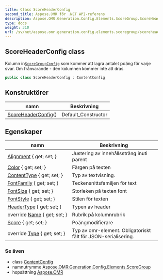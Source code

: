 ```yaml
---
title: Class ScoreHeaderConfig
second_title: Aspose.OMR för .NET API-referens
description: Aspose.OMR.Generation.Config.Elements.ScoreGroup.ScoreHeaderConfig klass. Kolumn inScoreGroupConfig som kommer att lagra antalet poäng för varje svar. Om frånvarande  den kolumnen kommer inte att dras.
type: docs
weight: 310
url: /sv/net/aspose.omr.generation.config.elements.scoregroup/scoreheaderconfig/
---
```

## ScoreHeaderConfig class

Kolumn in[`ScoreGroupConfig`](../scoregroupconfig/) som kommer att lagra antalet poäng för varje svar. Om frånvarande - den kolumnen kommer inte att dras.

```csharp
public class ScoreHeaderConfig : ContentConfig
```

## Konstruktörer

| namn | Beskrivning |
| --- | --- |
| [ScoreHeaderConfig](scoreheaderconfig/)() | Default_Constructor |

## Egenskaper

| namn | Beskrivning |
| --- | --- |
| [Alignment](../../aspose.omr.generation.config.elements/contentconfig/alignment/) { get; set; } | Justering av innehållssträng inuti parent |
| [Color](../../aspose.omr.generation.config.elements/contentconfig/color/) { get; set; } | Färgen på texten |
| [ContentType](../../aspose.omr.generation.config.elements/contentconfig/contenttype/) { get; set; } | Typ av textvisning. |
| [FontFamily](../../aspose.omr.generation.config.elements/contentconfig/fontfamily/) { get; set; } | Teckensnittsfamiljen för text |
| [FontSize](../../aspose.omr.generation.config.elements/contentconfig/fontsize/) { get; set; } | Storleken på texten font |
| [FontStyle](../../aspose.omr.generation.config.elements/contentconfig/fontstyle/) { get; set; } | Stilen för texten |
| [HeaderType](../../aspose.omr.generation.config.elements.scoregroup/scoreheaderconfig/headertype/) { get; set; } | Typen av header |
| override [Name](../../aspose.omr.generation.config.elements.scoregroup/scoreheaderconfig/name/) { get; set; } | Rubrik på kolumnrubrik |
| [Score](../../aspose.omr.generation.config.elements.scoregroup/scoreheaderconfig/score/) { get; set; } | Poängmodifierare |
| override [Type](../../aspose.omr.generation.config.elements.scoregroup/scoreheaderconfig/type/) { get; set; } | Typ av omr-element. Obligatoriskt fält för JSON-serialisering. |

### Se även

* class [ContentConfig](../../aspose.omr.generation.config.elements/contentconfig/)
* namnutrymme [Aspose.OMR.Generation.Config.Elements.ScoreGroup](../../aspose.omr.generation.config.elements.scoregroup/)
* hopsättning [Aspose.OMR](../../)


